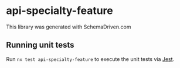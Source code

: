 
# api-specialty-feature

This library was generated with SchemaDriven.com

## Running unit tests

Run `nx test api-specialty-feature` to execute the unit tests via [Jest](https://jestjs.io).

